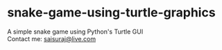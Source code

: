 # snake-game-using-turtle-graphics
A simple snake game using Python's Turtle GUI 
<br>
Contact me: saisuraj@live.com

